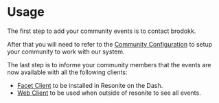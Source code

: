 # Usage

The first step to add your community events is to contact brodokk.

After that you will need to refer to the [Community Configuration](community-configuration.md) to setup your community to work with our system.

The last step is to informe your community members that the events are now available with all the following clients:

- [Facet Client](facet-client.md) to be installed in Resonite on the Dash.
- [Web Client](web-client.md) to be used when outside of resonite to see all events.